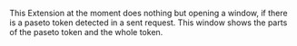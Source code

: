 This Extension at the moment does nothing but opening a window, if there is a paseto token detected in a sent request. This window shows the parts of the paseto token and the whole token.

